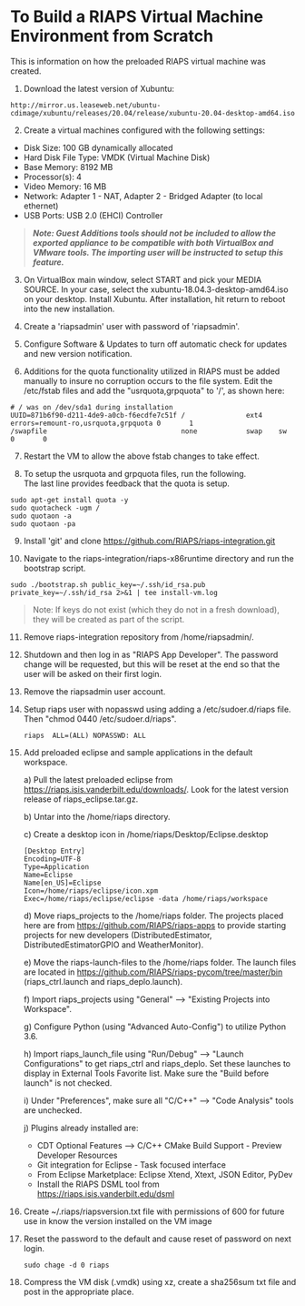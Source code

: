 # To Build a RIAPS Virtual Machine Environment from Scratch

This is information on how the preloaded RIAPS virtual machine was created.   

1) Download the latest version of Xubuntu:
```
http://mirror.us.leaseweb.net/ubuntu-cdimage/xubuntu/releases/20.04/release/xubuntu-20.04-desktop-amd64.iso
```

2) Create a virtual machines configured with the following settings:
  - Disk Size:  100 GB dynamically allocated
  - Hard Disk File Type:  VMDK (Virtual Machine Disk)
  - Base Memory:  8192 MB
  - Processor(s):  4
  - Video Memory:  16 MB
  - Network:  Adapter 1 - NAT, Adapter 2 - Bridged Adapter (to local ethernet)
  - USB Ports:  USB 2.0 (EHCI) Controller  

> ***Note: Guest Additions tools should not be included to allow the exported appliance to be compatible with both VirtualBox and VMware tools.  The importing user will be instructed to setup this feature.***

3) On VirtualBox main window, select START and pick your MEDIA SOURCE. In your case, select the xubuntu-18.04.3-desktop-amd64.iso on your desktop.  Install Xubuntu.  After installation, hit return to reboot into the new installation.

4) Create a 'riapsadmin' user with password of 'riapsadmin'.

5) Configure Software & Updates to turn off automatic check for updates and new version notification.

6) Additions for the quota functionality utilized in RIAPS must be added manually to insure no corruption occurs to the file system.  Edit the /etc/fstab files and add the "usrquota,grpquota" to '/', as shown here:

```
# / was on /dev/sda1 during installation
UUID=871b6f90-d211-4de9-a0cb-f6ecdfe7c51f /               ext4    errors=remount-ro,usrquota,grpquota 0       1
/swapfile                                 none            swap    sw              0       0
```

7) Restart the VM to allow the above fstab changes to take effect.

8) To setup the usrquota and grpquota files, run the following.  
   The last line provides feedback that the quota is setup.
```
sudo apt-get install quota -y
sudo quotacheck -ugm /
sudo quotaon -a
sudo quotaon -pa
```

9) Install 'git' and clone https://github.com/RIAPS/riaps-integration.git

10) Navigate to the riaps-integration/riaps-x86runtime directory and run the bootstrap script.

```
sudo ./bootstrap.sh public_key=~/.ssh/id_rsa.pub private_key=~/.ssh/id_rsa 2>&1 | tee install-vm.log
```

> Note:  If keys do not exist (which they do not in a fresh download), they will be created as part of the script.  

11) Remove riaps-integration repository from /home/riapsadmin/.

12) Shutdown and then log in as "RIAPS App Developer".  The password change will be requested, but this will be reset at the end so that the user will be asked on their first login.

13) Remove the riapsadmin user account.

14) Setup riaps user with nopasswd using adding a /etc/sudoer.d/riaps file.  Then "chmod 0440 /etc/sudoer.d/riaps".

    ```
    riaps  ALL=(ALL) NOPASSWD: ALL
    ```

15) Add preloaded eclipse and sample applications in the default workspace.

	a) Pull the latest preloaded eclipse from https://riaps.isis.vanderbilt.edu/downloads/.  Look for the latest version release of
	riaps_eclipse.tar.gz.

	b) Untar into the /home/riaps directory.

	c) Create a desktop icon in /home/riaps/Desktop/Eclipse.desktop

	   ```
	   [Desktop Entry]
       Encoding=UTF-8
       Type=Application
       Name=Eclipse
       Name[en_US]=Eclipse
       Icon=/home/riaps/eclipse/icon.xpm
       Exec=/home/riaps/eclipse/eclipse -data /home/riaps/workspace
	   ```

	d) Move riaps_projects to the /home/riaps folder.  The projects placed here are from https://github.com/RIAPS/riaps-apps to provide starting projects for new developers (DistributedEstimator, DistributedEstimatorGPIO and WeatherMonitor).  

	e) Move the riaps-launch-files to the /home/riaps folder.  The launch files are located in https://github.com/RIAPS/riaps-pycom/tree/master/bin (riaps_ctrl.launch and riaps_deplo.launch).

	f) Import riaps_projects using "General" --> "Existing Projects into Workspace".

	g) Configure Python (using "Advanced Auto-Config") to utilize Python 3.6.

	h) Import riaps_launch_file using "Run/Debug" --> "Launch Configurations" to get riaps_ctrl and riaps_deplo.  Set these launches to display in External Tools Favorite list.  Make sure the "Build before launch" is not checked.

	i) Under "Preferences", make sure all "C/C++" --> "Code Analysis" tools are unchecked.

	j) Plugins already installed are:  
	   - CDT Optional Features --> C/C++ CMake Build Support - Preview Developer Resources
	   - Git integration for Eclipse - Task focused interface
	   - From Eclipse Marketplace:  Eclipse Xtend, Xtext, JSON Editor, PyDev
	   - Install the RIAPS DSML tool from https://riaps.isis.vanderbilt.edu/dsml

16) Create ~/.riaps/riapsversion.txt file with permissions of 600 for future use in know the version installed on the VM image

17) Reset the password to the default and cause reset of password on next login.

    ```
    sudo chage -d 0 riaps
    ```

18) Compress the VM disk (.vmdk) using xz, create a sha256sum txt file and post in the appropriate place.
